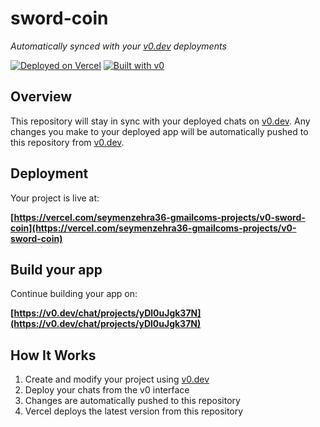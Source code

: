 # sword-coin

*Automatically synced with your [v0.dev](https://v0.dev) deployments*

[![Deployed on Vercel](https://img.shields.io/badge/Deployed%20on-Vercel-black?style=for-the-badge&logo=vercel)](https://vercel.com/seymenzehra36-gmailcoms-projects/v0-sword-coin)
[![Built with v0](https://img.shields.io/badge/Built%20with-v0.dev-black?style=for-the-badge)](https://v0.dev/chat/projects/yDl0uJgk37N)

## Overview

This repository will stay in sync with your deployed chats on [v0.dev](https://v0.dev).
Any changes you make to your deployed app will be automatically pushed to this repository from [v0.dev](https://v0.dev).

## Deployment

Your project is live at:

**[https://vercel.com/seymenzehra36-gmailcoms-projects/v0-sword-coin](https://vercel.com/seymenzehra36-gmailcoms-projects/v0-sword-coin)**

## Build your app

Continue building your app on:

**[https://v0.dev/chat/projects/yDl0uJgk37N](https://v0.dev/chat/projects/yDl0uJgk37N)**

## How It Works

1. Create and modify your project using [v0.dev](https://v0.dev)
2. Deploy your chats from the v0 interface
3. Changes are automatically pushed to this repository
4. Vercel deploys the latest version from this repository